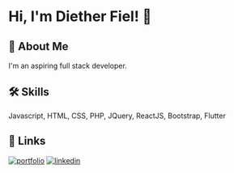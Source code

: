 
# Hi, I'm Diether Fiel! 👋


## 🚀 About Me
I'm an aspiring full stack developer.


## 🛠 Skills
Javascript, HTML, CSS, PHP, JQuery, ReactJS, Bootstrap, Flutter


## 🔗 Links
[![portfolio](https://img.shields.io/badge/my_portfolio-000?style=for-the-badge&logo=ko-fi&logoColor=white)](https://terciel-portfolio.vercel.app/)
[![linkedin](https://img.shields.io/badge/linkedin-0A66C2?style=for-the-badge&logo=linkedin&logoColor=white)](https://www.linkedin.com/diether-mark-fiel-b90370237)

